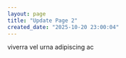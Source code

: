 ```yaml
---
layout: page
title: "Update Page 2"
created_date: "2025-10-20 23:00:04"
---
```


viverra vel urna adipiscing ac 
